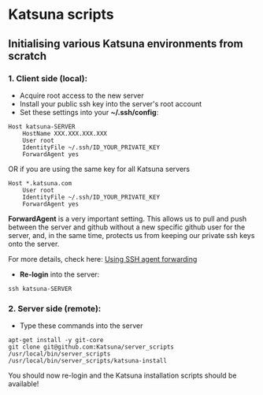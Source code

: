 # Katsuna scripts

## Initialising various Katsuna environments from scratch

### 1. Client side (local):

* Acquire root access to the new server
* Install your public ssh key into the server's root account
* Set these settings into your **~/.ssh/config**:
```
Host katsuna-SERVER
    HostName XXX.XXX.XXX.XXX
    User root
    IdentityFile ~/.ssh/ID_YOUR_PRIVATE_KEY
    ForwardAgent yes
```

OR if you are using the same key for all Katsuna servers

```
Host *.katsuna.com
    User root
    IdentityFile ~/.ssh/ID_YOUR_PRIVATE_KEY
    ForwardAgent yes
```

**ForwardAgent** is a very important setting. This allows us to pull and push between the server and github without a new specific github user for the server, and, in the same time, protects us from keeping our private ssh keys onto the server.

For more details, check here: [Using SSH agent forwarding](https://developer.github.com/guides/using-ssh-agent-forwarding/#using-ssh-agent-forwarding)

* **Re-login** into the server:
```
ssh katsuna-SERVER
```

### 2. Server side (remote):

* Type these commands into the server
```
apt-get install -y git-core
git clone git@github.com:Katsuna/server_scripts /usr/local/bin/server_scripts
/usr/local/bin/server_scripts/katsuna-install
```

You should now re-login and the Katsuna installation scripts should be available!
```
